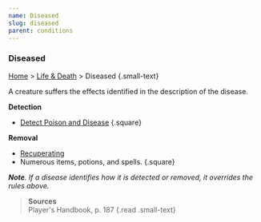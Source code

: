 ```yaml
---
name: Diseased
slug: diseased
parent: conditions
---
```

### Diseased
[Home](dm-operations-center) > [Life & Death](life-and-death) > Diseased {.small-text}

A creature suffers the effects identified in the description of the disease.

**Detection**
- [Detect Poison and Disease](/spell/detect-poison-and-disease)
{.square}

**Removal**<br/>
- [Recuperating](recuperating)
- Numerous items, potions, and spells.
{.square}

***Note**. If a disease identifies how it is detected or removed, it overrides the rules above.*

> **Sources** <br/>
> Player's Handbook, p. 187
{.read .small-text}